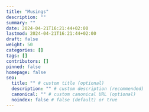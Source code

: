 ```yaml
---
title: "Musings"
description: ""
summary: ""
date: 2024-04-21T16:21:44+02:00
lastmod: 2024-04-21T16:21:44+02:00
draft: false
weight: 50
categories: []
tags: []
contributors: []
pinned: false
homepage: false
seo:
  title: "" # custom title (optional)
  description: "" # custom description (recommended)
  canonical: "" # custom canonical URL (optional)
  noindex: false # false (default) or true
---
```

